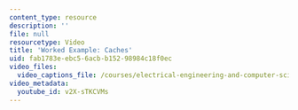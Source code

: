 ```yaml
---
content_type: resource
description: ''
file: null
resourcetype: Video
title: 'Worked Example: Caches'
uid: fab1783e-ebc5-6acb-b152-98984c18f0ec
video_files:
  video_captions_file: /courses/electrical-engineering-and-computer-science/6-004-computation-structures-spring-2017/c14/c14s2/c14s2v11/caches/v2X-sTKCVMs.vtt
video_metadata:
  youtube_id: v2X-sTKCVMs
---
```

